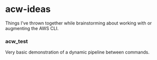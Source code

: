 acw-ideas
=========

Things I've thrown together while brainstorming about working with or augmenting the AWS CLI.

### acw_test

Very basic demonstration of a dynamic pipeline between commands.

